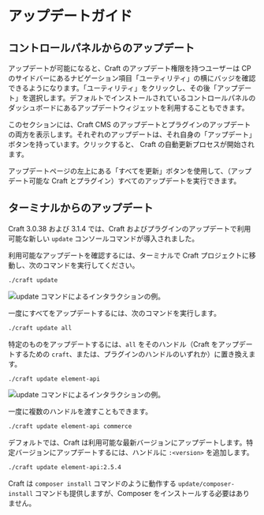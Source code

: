 # アップデートガイド

## コントロールパネルからのアップデート

アップデートが可能になると、Craft のアップデート権限を持つユーザーは CP のサイドバーにあるナビゲーション項目「ユーティリティ」の横にバッジを確認できるようになります。「ユーティリティ」をクリックし、その後「アップデート」を選択します。デフォルトでインストールされているコントロールパネルのダッシュボードにあるアップデートウィジェットを利用することもできます。

このセクションには、Craft CMS のアップデートとプラグインのアップデートの両方を表示します。それぞれのアップデートは、それ自身の「アップデート」ボタンを持っています。クリックすると、 Craft の自動更新プロセスが開始されます。

アップデートページの左上にある「すべてを更新」ボタンを使用して、（アップデート可能な Craft とプラグイン）すべてのアップデートを実行できます。

## ターミナルからのアップデート

Craft 3.0.38 および 3.1.4 では、Craft およびプラグインのアップデートで利用可能な新しい `update` コンソールコマンドが導入されました。

利用可能なアップデートを確認するには、ターミナルで Craft プロジェクトに移動し、次のコマンドを実行してください。

```bash
./craft update
```

![<code>update</code> コマンドによるインタラクションの例。](./images/cli-update-info.png)

一度にすべてをアップデートするには、次のコマンドを実行します。

```bash
./craft update all
```

特定のものをアップデートするには、`all` をそのハンドル（Craft をアップデートするための `craft`、または、プラグインのハンドルのいずれか）に置き換えます。

```bash
./craft update element-api
```

![<code>update <handle></code> コマンドによるインタラクションの例。](./images/cli-update-plugin.png)

一度に複数のハンドルを渡すこともできます。

```bash
./craft update element-api commerce
```

デフォルトでは、Craft は利用可能な最新バージョンにアップデートします。特定バージョンにアップデートするには、ハンドルに `:<version>` を追加します。

```bash
./craft update element-api:2.5.4
```

Craft は `composer install` コマンドのように動作する `update/composer-install` コマンドも提供しますが、Composer をインストールする必要はありません。